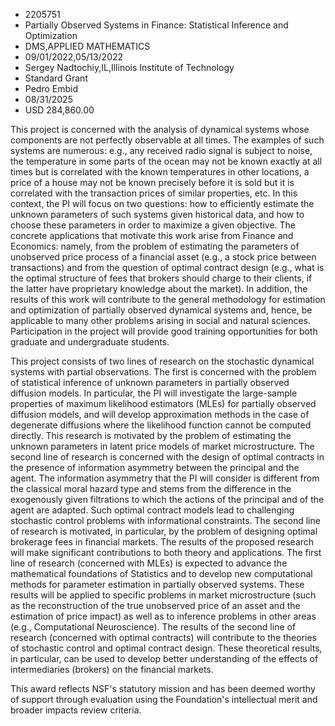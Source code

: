 
* 2205751
* Partially Observed Systems in Finance: Statistical Inference and Optimization
* DMS,APPLIED MATHEMATICS
* 09/01/2022,05/13/2022
* Sergey Nadtochiy,IL,Illinois Institute of Technology
* Standard Grant
* Pedro Embid
* 08/31/2025
* USD 284,860.00

This project is concerned with the analysis of dynamical systems whose
components are not perfectly observable at all times. The examples of such
systems are numerous: e.g., any received radio signal is subject to noise, the
temperature in some parts of the ocean may not be known exactly at all times but
is correlated with the known temperatures in other locations, a price of a house
may not be known precisely before it is sold but it is correlated with the
transaction prices of similar properties, etc. In this context, the PI will
focus on two questions: how to efficiently estimate the unknown parameters of
such systems given historical data, and how to choose these parameters in order
to maximize a given objective. The concrete applications that motivate this work
arise from Finance and Economics: namely, from the problem of estimating the
parameters of unobserved price process of a financial asset (e.g., a stock price
between transactions) and from the question of optimal contract design (e.g.,
what is the optimal structure of fees that brokers should charge to their
clients, if the latter have proprietary knowledge about the market). In
addition, the results of this work will contribute to the general methodology
for estimation and optimization of partially observed dynamical systems and,
hence, be applicable to many other problems arising in social and natural
sciences. Participation in the project will provide good training opportunities
for both graduate and undergraduate students.

This project consists of two lines of research on the stochastic dynamical
systems with partial observations. The first is concerned with the problem of
statistical inference of unknown parameters in partially observed diffusion
models. In particular, the PI will investigate the large-sample properties of
maximum likelihood estimators (MLEs) for partially observed diffusion models,
and will develop approximation methods in the case of degenerate diffusions
where the likelihood function cannot be computed directly. This research is
motivated by the problem of estimating the unknown parameters in latent price
models of market microstructure. The second line of research is concerned with
the design of optimal contracts in the presence of information asymmetry between
the principal and the agent. The information asymmetry that the PI will consider
is different from the classical moral hazard type and stems from the difference
in the exogenously given filtrations to which the actions of the principal and
of the agent are adapted. Such optimal contract models lead to challenging
stochastic control problems with informational constraints. The second line of
research is motivated, in particular, by the problem of designing optimal
brokerage fees in financial markets. The results of the proposed research will
make significant contributions to both theory and applications. The first line
of research (concerned with MLEs) is expected to advance the mathematical
foundations of Statistics and to develop new computational methods for parameter
estimation in partially observed systems. These results will be applied to
specific problems in market microstructure (such as the reconstruction of the
true unobserved price of an asset and the estimation of price impact) as well as
to inference problems in other areas (e.g., Computational Neuroscience). The
results of the second line of research (concerned with optimal contracts) will
contribute to the theories of stochastic control and optimal contract design.
These theoretical results, in particular, can be used to develop better
understanding of the effects of intermediaries (brokers) on the financial
markets.

This award reflects NSF's statutory mission and has been deemed worthy of
support through evaluation using the Foundation's intellectual merit and broader
impacts review criteria.
